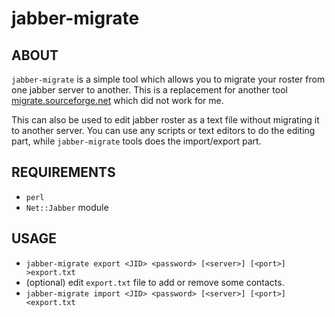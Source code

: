 jabber-migrate
==============

## ABOUT

`jabber-migrate` is a simple tool which allows you to migrate your roster
from one jabber server to another. This is a replacement for another tool
[migrate.sourceforge.net](http://migrate.sourceforge.net/) which did not
work for me.

This can also be used to edit jabber roster as a text file without migrating
it to another server. You can use any scripts or text editors to do the
editing part, while `jabber-migrate` tools does the import/export part.

## REQUIREMENTS

* `perl`
* `Net::Jabber` module

## USAGE

* `jabber-migrate export <JID> <password> [<server>] [<port>] >export.txt`
* (optional) edit `export.txt` file to add or remove some contacts.
* `jabber-migrate import <JID> <password> [<server>] [<port>] <export.txt`
